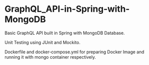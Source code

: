 # GraphQL_API-in-Spring-with-MongoDB
Basic GraphQL API built in Spring with MongoDB Database.

Unit Testing using JUnit and Mockito.

Dockerfile and docker-compose.yml for preparing Docker Image and running it with mongo container respectively.